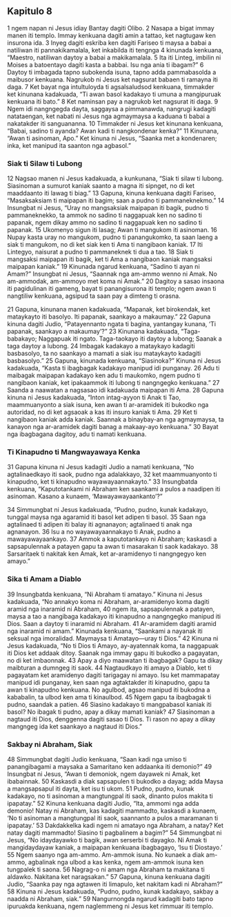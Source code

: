 Kapitulo 8
----------

1 ngem napan ni Jesus idiay Bantay dagiti Olibo.
2 Nasapa a bigat immay manen iti templo. Immay kenkuana dagiti amin a tattao, ket nagtugaw ken insurona ida.
3 Inyeg dagiti eskriba ken dagiti Fariseo ti maysa a babai a natiliwan iti pannakikamalala, ket inkabilda iti tengnga
4 kinunada kenkuana, “Maestro, natiliwan daytoy a babai a makikamalala.
5 Ita iti Linteg, imbilin ni Moises a batoentayo dagiti kasta a babbai. Isu nga ania ti ibagam?”
6 Daytoy ti imbagada tapno subokenda isuna, tapno adda pammabasolda a maibusor kenkuana. Nagrukob ni Jesus ket nagsurat babaen ti ramayna iti daga.
7 Ket bayat nga intultuloyda ti agsalsaludsod kenkuana, timmakder ket kinunana kadakuada, “Ti awan basol kadakayo ti umuna a mangipuruak kenkuana iti bato.”
8 Ket naminsan pay a nagrukob ket nagsurat iti daga.
9 Ngem idi nangngegda dayta, saggaysa a pimmanawda, nangrugi kadagiti natataengan, ket nabati ni Jesus nga agmaymaysa a kaduana ti babai a nakatakder iti sanguananna.
10 Timmakder ni Jesus ket kinunana kenkuana, “Babai, sadino ti ayanda? Awan kadi ti nangkondenar kenka?”
11 Kinunana, “Awan ti asinoman, Apo.” Ket kinuna ni Jesus, “Saanka met a kondenaren; inka, ket manipud ita saanton nga agbasol.”

### Siak ti Silaw ti Lubong

12 Nagsao manen ni Jesus kadakuada, a kunkunana, “Siak ti silaw ti lubong. Siasinoman a sumurot kaniak saanto a magna iti sipnget, no di ket maaddaanto iti lawag ti biag.”
13 Gapuna, kinuna kenkuana dagiti Fariseo, “Masaksaksiam ti maipapan iti bagim; saan a pudno ti pammaneknekmo.”
14 Insungbat ni Jesus, “Uray no mangsaksiak maipapan iti bagik, pudno ti pammaneknekko, ta ammok no sadino ti naggapuak ken no sadino ti papanak, ngem dikay ammo no sadino ti naggapuak ken no sadino ti papanak.
15 Ukomenyo sigun iti lasag; Awan ti mangukom iti asinoman.
16 Nupay kasta uray no mangukom, pudno ti panangukomko, ta saan laeng a siak ti mangukom, no di ket siak ken ti Ama ti nangibaon kaniak.
17 Iti Lintegyo, naisurat a pudno ti pammaneknek ti dua a tao.
18 Siak ti mangsaksi maipapan iti bagik, ket ti Ama a nangibaon kaniak mangsaksi maipapan kaniak.”
19 Kinunada ngarud kenkuana, “Sadino ti ayan ni Amam?” Insungbat ni Jesus, “Saannak nga am-ammo wenno ni Amak. No am-ammodak, am-ammoyo met koma ni Amak.”
20 Dagitoy a sasao insaona iti pagidulinan iti gameng, bayat ti panangisurona iti templo; ngem awan ti nangtiliw kenkuana, agsipud ta saan pay a dimteng ti orasna.

21 Gapuna, kinunana manen kadakuada, “Mapanak, ket birokendak, ket mataykayto iti basolyo. Iti papanak, saankayo a makaumay.”
22 Gapuna kinuna dagiti Judio, “Patayennanto ngata ti bagina, yantangay kunana, ‘Ti papanak, saankayo a makaumay’?”
23 Kinunana kadakuada, “Taga-babakayo; Naggapuak iti ngato. Taga-taokayo iti daytoy a lubong; Saanak a taga daytoy a lubong.
24 Imbagak kadakayo a mataykayo kadagiti basbasolyo, ta no saankayo a mamati a siak isu mataykayto kadagiti basbasolyo.”
25 Gapuna, kinunada kenkuana, “Siasinoka?” Kinuna ni Jesus kadakuada, “Kasta ti ibagbagak kadakayo manipud idi punganay.
26 Adu ti maibagak maipapan kadakayo ken adu ti maukomko, ngem pudno ti nangibaon kaniak, ket ipakaammok iti lubong ti nangngegko kenkuana.”
27 Saanda a naawatan a nagsasao idi kadakuada maipapan iti Ama.
28 Gapuna kinuna ni Jesus kadakuada, “Inton intag-ayyon ti Anak ti Tao, maammuanyonto a siak isuna, ken awan ti ar-aramidek iti bukodko nga autoridad, no di ket agsaoak a kas iti insuro kaniak ti Ama.
29 Ket ti nangibaon kaniak adda kaniak. Saannak a binaybay-an nga agmaymaysa, ta kanayon nga ar-aramidek dagiti banag a makaay-ayo kenkuana.”
30 Bayat nga ibagbagana dagitoy, adu ti namati kenkuana.

### Ti Kinapudno ti Mangwayawaya Kenka

31 Gapuna kinuna ni Jesus kadagiti Judio a namati kenkuana, “No agtalinaedkayo iti saok, pudno nga adalakkayo,
32 ket maammuanyonto ti kinapudno, ket ti kinapudno wayawayaannakayto.”
33 Insungbatda kenkuana, “Kaputotankami ni Abraham ken saankami a pulos a naadipen iti asinoman. Kasano a kunaem, ‘Mawayawayaankanto’?”

34 Simmungbat ni Jesus kadakuada, “Pudno, pudno, kunak kadakayo, tunggal maysa nga agaramid iti basol ket adipen ti basol.
35 Saan nga agtalinaed ti adipen iti balay iti agnanayon; agtalinaed ti anak nga agnanayon.
36 Isu a no wayawayaannakayo ti Anak, pudno a mawayawayaankayo.
37 Ammok a kaputotankayo ni Abraham; kaskasdi a sapsapulennak a patayen gapu ta awan ti masarakan ti saok kadakayo.
38 Sarsaritaek ti nakitak ken Amak, ket ar-aramidenyo ti nangngegyo ken amayo.”

### Sika ti Amam a Diablo

39 Insungbatda kenkuana, “Ni Abraham ti amatayo.” Kinuna ni Jesus kadakuada, “No annakyo koma ni Abraham, ar-aramidenyo koma dagiti aramid nga inaramid ni Abraham,
40 ngem ita, sapsapulennak a patayen, maysa a tao a nangibaga kadakayo iti kinapudno a nangngegko manipud iti Dios. Saan a daytoy ti inaramid ni Abraham.
41 Ar-aramidem dagiti aramid nga inaramid ni amam.” Kinunada kenkuana, “Saankami a nayanak iti seksual nga imoralidad. Maymaysa ti Amatayo—uray ti Dios.”
42 Kinuna ni Jesus kadakuada, “No ti Dios ti Amayo, ay-ayatennak koma, ta naggapuak iti Dios ket addaak ditoy. Saanak nga immay gapu iti bukodko a pagayatan, no di ket imbaonnak.
43 Apay a diyo maawatan ti ibagbagak? Gapu ta dikay maibturan a dumngeg iti saok.
44 Nagtaudkayo iti amayo a Diablo, ket ti pagayatam ket aramidenyo dagiti tarigagay ni amayo. Isu ket mammapatay manipud idi punganay, ken saan nga agtaktakder iti kinapudno, gapu ta awan ti kinapudno kenkuana. No agulbod, agsao manipud iti bukodna a kababalin, ta ulbod ken ama ti kinaulbod.
45 Ngem gapu ta ibagbagak ti pudno, saandak a patien.
46 Siasino kadakayo ti mangpabasol kaniak iti basol? No ibagak ti pudno, apay a dikay mamati kaniak?
47 Siasinoman a nagtaud iti Dios, denggenna dagiti sasao ti Dios. Ti rason no apay a dikay mangngeg ida ket saankayo a nagtaud iti Dios.”

### Sakbay ni Abraham, Siak

48 Simmungbat dagiti Judio kenkuana, “Saan kadi nga umiso ti panangibagami a maysaka a Samaritano ken addaanka iti demonio?”
49 Insungbat ni Jesus, “Awan ti demoniok, ngem dayawek ni Amak, ket ibabainnak. 50 Kaskasdi a diak sapsapulen ti bukodko a dayag; adda Maysa a mangsapsapul iti dayta, ket isu ti ukom. 51 Pudno, pudno, kunak kadakayo, no ti asinoman a mangtungpal iti saok, dinanto pulos makita ti ipapatay.” 52 Kinuna kenkuana dagiti Judio, “Ita, ammomi nga adda demonio! Natay ni Abraham, kas kadagiti mammadto, kaskasdi a kunaem, ‘No ti asinoman a mangtungpal iti saok, saannanto a pulos a maramanan ti ipapatay.’ 53 Dakdakkelka kadi ngem ni amatayo nga Abraham, a natay? Ket natay dagiti mammadto! Siasino ti pagbalinem a bagim?” 54 Simmungbat ni Jesus, “No idaydayawko ti bagik, awan serserbi ti dayagko. Ni Amak ti mangidaydayaw kaniak, a maipapan kenkuana ibagbagayo, ‘Isu ti Diostayo.’ 55 Ngem saanyo nga am-ammo. Am-ammok isuna. No kunaek a diak am-ammo, agbalinak nga ulbod a kas kenka, ngem am-ammok isuna ken tungpalek ti saona. 56 Nagrag-o ni amam nga Abraham ta makitana ti aldawko. Nakitana ket naragsakan.” 57 Gapuna, kinuna kenkuana dagiti Judio, “Saanka pay nga agtawen iti limapulo, ket nakitam kadi ni Abraham?”
58 Kinuna ni Jesus kadakuada, “Pudno, pudno, kunak kadakayo, sakbay a naadda ni Abraham, siak.”
59 Nangurnongda ngarud kadagiti bato tapno ipuruakda kenkuana, ngem naglemmeng ni Jesus ket rimmuar iti templo.
